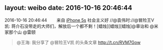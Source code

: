 layout: weibo
date: 2016-10-16 20:46:44
---
2016-10-16 20:46:44  &nbsp;&nbsp;&nbsp;&nbsp;&nbsp;&nbsp; 来自 <a href="sinaweibo://customweibosource" rel="nofollow">iPhone 5s</a>
社会主义好 //@袁伟时://@冒险王V凯: 蒋介石没带走的大师们，解放后一个都不剩！[蜡烛][蜡烛][蜡烛]@章诒和 @米家那个山 @雷颐
>  @王海: 我分享了 @冒险王V凯 的头条文章 http://t.cn/RVM7Gow ​​​

